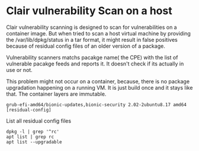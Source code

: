 # Clair vulnerability Scan on a host

Clair vulnerability scanning is designed to scan for vulnerabilities on a container image. But when tried to scan a host virtual machine by providing the /var/lib/dpkg/status in a tar format, it might result in false positives because of residual config files of an older version of a package.

Vulnerability scanners matchs pacakge name\( the CPE\) with the list of vulnerable pacakge feeds and reports it. It doesn't check if its actually in use or not. 

This problem might not occur on a container, because, there is no package upgradation happening on a running VM. It is just build once and it stays like that. The container layers are immutable.

`grub-efi-amd64/bionic-updates,bionic-security 2.02-2ubuntu8.17 amd64 [residual-config]`

List all residual config files

```text
dpkg -l | grep '^rc'
apt list | grep rc
apt list --upgradable
```

